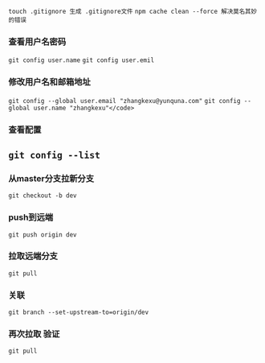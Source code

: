 `touch .gitignore 生成 .gitignore文件`
`npm cache clean --force 解决莫名其妙的错误`

### 查看用户名密码

`git config user.name`
`git config user.emil`

### 修改用户名和邮箱地址

`git config --global user.email "zhangkexu@yunquna.com"`
`git config --global user.name "zhangkexu"</code>`


### 查看配置

`git config --list`
-----------------------------------------------------------------------------------------------------------------------------------


### 从master分支拉新分支

`git checkout -b dev`

### push到远端

`git push origin dev`

### 拉取远端分支

`git pull`

### 关联

`git branch --set-upstream-to=origin/dev`

### 再次拉取 验证

`git pull`
